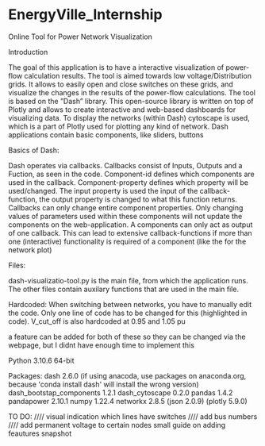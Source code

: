 # EnergyVille_Internship
 Online Tool for Power Network Visualization

Introduction

The goal of this application is to have a interactive visualization of power-flow calculation results.
The tool is aimed towards low voltage/Distribution grids. 
It allows to easily open and close switches on these grids, and visualize the changes in the results of the power-flow calculations. 
The tool is based on the ”Dash” library. This open-source library is written on top of Plotly and allows to create interactive and web-based dashboards for visualizing data.
To display the networks (within Dash) cytoscape is used, which is a part of Plotly used for plotting any kind of network.
Dash applications contain basic components, like sliders, buttons

Basics of Dash:

Dash operates via callbacks. Callbacks consist of Inputs, Outputs and a Fuction, as seen in the code. 
Component-id defines which components are used in the callback. Component-property defines which property will be used/changed. 
The input property is used the input of the callback-function, the output property is changed to what this function returns.
Callbacks can only change entire component properties. 
Only changing values of parameters used within these components will not update the components on the web-application.
A components can only act as output of one callback. 
This can lead to extensive callback-functions if more than one (interactive) functionality is required of a component (like the for the network plot)

Files:

dash-visualizatio-tool.py is the main file, from which the application runs. The other files contain auxilary functions that are used in the main file. 



Hardcoded:
When switching between networks, you have to manually edit the code. Only one line of code has to be changed for this (highlighted in code).
V_cut_off is also hardcoded at 0.95 and 1.05 pu

a feature can be added for both of these so they can be changed via the webpage, but I didnt have enough time to implement this

Python 3.10.6 64-bit

Packages: 
    dash 2.6.0 (if using anacoda, use packages on anaconda.org, because 'conda install dash' will install the wrong version)
    dash_bootstap_components 1.2.1
    dash_cytoscape 0.2.0
    pandas 1.4.2
    pandapower 2.10.1
    numpy 1.22.4
    networkx 2.8.5
    (json 2.0.9)
    (plotly 5.9.0)


TO DO:
    //// visual indication which lines have switches
    //// add bus numbers 
    //// add permanent voltage to certain nodes
    small guide on adding feautures
    snapshot
